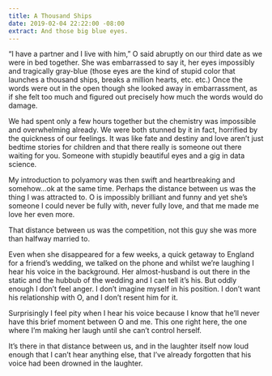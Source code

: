 ```yaml
---
title: A Thousand Ships
date: 2019-02-04 22:22:00 -08:00
extract: And those big blue eyes.
---
```


“I have a partner and I live with him,” O said abruptly on our third date as we were in bed together. She was embarrassed to say it, her eyes impossibly and tragically gray-blue (those eyes are the kind of stupid color that launches a thousand ships, breaks a million hearts, etc. etc.) Once the words were out in the open though she looked away in embarrassment, as if she felt too much and figured out precisely how much the words would do damage. 
 
We had spent only a few hours together but the chemistry was impossible and overwhelming already. We were both stunned by it in fact, horrified by the quickness of our feelings. It was like fate and destiny and love aren’t just bedtime stories for children and that there really is someone out there waiting for you. Someone with stupidly beautiful eyes and a gig in data science.
 
My introduction to polyamory was then swift and heartbreaking and somehow...ok at the same time. Perhaps the distance between us was the thing I was attracted to. O is impossibly brilliant and funny and yet she’s someone I could never be fully with, never fully love, and that me made me love her even more.
 
That distance between us was the competition, not this guy she was more than halfway married to. 

Even when she disappeared for a few weeks, a quick getaway to England for a friend’s wedding, we talked on the phone and whilst we’re laughing I hear his voice in the background. Her almost-husband is out there in the static and the hubbub of the wedding and I can tell it’s his. But oddly enough I don’t feel anger. I don’t imagine myself in his position. I don’t want his relationship with O, and I don’t resent him for it.

Surprisingly I feel pity when I hear his voice because I know that he’ll never have this brief moment between O and me. This one right here, the one where I’m making her laugh until she can’t control herself. 

It’s there in that distance between us, and in the laughter itself now loud enough that I can’t hear anything else, that I’ve already forgotten that his voice had been drowned in the laughter.